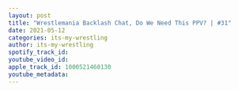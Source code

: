```yaml
---
layout: post
title: "Wrestlemania Backlash Chat, Do We Need This PPV? | #31"
date: 2021-05-12
categories: its-my-wrestling
author: its-my-wrestling
spotify_track_id: 
youtube_video_id: 
apple_track_id: 1000521460130
youtube_metadata: 
---
```


